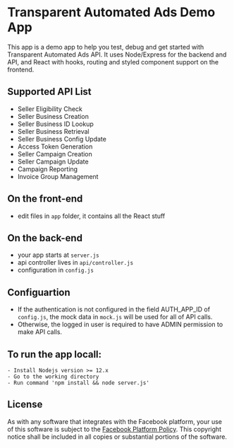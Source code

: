 # Transparent Automated Ads Demo App

This app is a demo app to help you test, debug and get started with Transparent Automated Ads API. It uses Node/Express for the backend and API, and React with hooks, routing and styled component support on the frontend.

## Supported API List
- Seller Eligibility Check
- Seller Business Creation
- Seller Business ID Lookup
- Seller Business Retrieval
- Seller Business Config Update
- Access Token Generation
- Seller Campaign Creation
- Seller Campaign Update
- Campaign Reporting
- Invoice Group Management

## On the front-end

- edit files in `app` folder, it contains all the React stuff

## On the back-end

- your app starts at `server.js`
- api controller lives in `api/controller.js`
- configuration in `config.js`

## Configuartion
- If the authentication is not configured in the field AUTH_APP_ID of `config.js`, the mock data in `mock.js` will be used for all of API calls.
- Otherwise, the logged in user is required to have ADMIN permission to make API calls.

## To run the app locall:
```
- Install Nodejs version >= 12.x
- Go to the working directory
- Run command 'npm install && node server.js'
```

## License
As with any software that integrates with the Facebook platform, your use of this software is subject to the [Facebook Platform Policy](http://developers.facebook.com/policy/). This copyright notice shall be included in all copies or substantial portions of the software.
